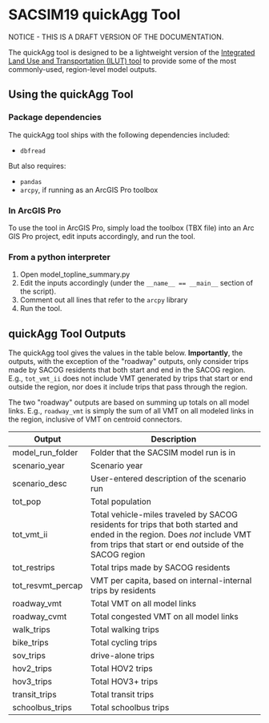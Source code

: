 # SACSIM19 quickAgg Tool

NOTICE - THIS IS A DRAFT VERSION OF THE DOCUMENTATION.

The quickAgg tool is designed to be a lightweight version of the [Integrated Land Use and Transportation (ILUT) tool](https://github.com/SACOG/SACSIM19/tree/main/ilut_tools) to provide some of the most commonly-used, region-level model outputs.

## Using the quickAgg Tool

### Package dependencies

The quickAgg tool ships with the following dependencies included:

* `dbfread`

But also requires:

* `pandas`
* `arcpy`, if running as an ArcGIS Pro toolbox

### In ArcGIS Pro

To use the tool in ArcGIS Pro, simply load the toolbox (TBX file) into an Arc GIS Pro project, edit inputs accordingly, and run the tool.

### From a python interpreter

1. Open model_topline_summary.py 
2. Edit the inputs accordingly (under the `__name__ == __main__` section of the script).
3. Comment out all lines that refer to the `arcpy` library
4. Run the tool.

## quickAgg Tool Outputs

The quickAgg tool gives the values in the table below. **Importantly**, the outputs, with the exception of the "roadway" outputs, only consider trips made by SACOG residents that both start and end in the SACOG region. E.g., `tot_vmt_ii` does not include VMT generated by trips that start or end outside the region, nor does it include trips that pass through the region.

The two "roadway" outputs are based on summing up totals on all model links. E.g., `roadway_vmt` is simply the sum of all VMT on all modeled links in the region, inclusive of VMT on centroid connectors.

| Output            | Description                                                  |
| ----------------- | ------------------------------------------------------------ |
| model_run_folder  | Folder  that the SACSIM model run is in                      |
| scenario_year     | Scenario  year                                               |
| scenario_desc     | User-entered  description of the scenario run                |
| tot_pop           | Total  population                                            |
| tot_vmt_ii        | Total  vehicle-miles traveled by SACOG residents for trips that both started and  ended in the region. Does *not* include VMT from trips that start or end  outside of the SACOG region |
| tot_restrips      | Total  trips made by SACOG residents                         |
| tot_resvmt_percap | VMT  per capita, based on internal-internal trips by residents |
| roadway_vmt       | Total  VMT on all model links                                |
| roadway_cvmt      | Total  congested VMT on all model links                      |
| walk_trips        | Total  walking trips                                         |
| bike_trips        | Total  cycling trips                                         |
| sov_trips         | drive-alone  trips                                           |
| hov2_trips        | Total  HOV2 trips                                            |
| hov3_trips        | Total  HOV3+ trips                                           |
| transit_trips     | Total  transit trips                                         |
| schoolbus_trips   | Total  schoolbus trips                                       |
